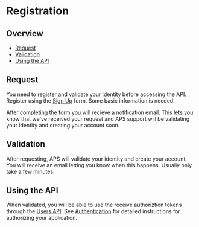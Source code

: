 # Registration

## Overview

- [Request](#request)
- [Validation](#validation)
- [Using the API](#using-the-API)

## Request

You need to register and validate your identity before accessing the API.
Register using the [Sign Up](https://134.209.45.119/register) form. Some basic information
is needed.

After completing the form you will recieve a notification email. This lets you
know that we've received your request and APS support will be validating your
identity and creating your account soon.

## Validation

After requesting, APS will validate your identity and create your account.
You will receive an email letting you know when this happens. Usually only take
a few minutes.

## Using the API

When validated, you will be able to use the receive authoriztion tokens through
the [Users API](../API/users/README.md). See
[Authentication](../authentication/README.md) for detailed instructions for
authorizing your application.
